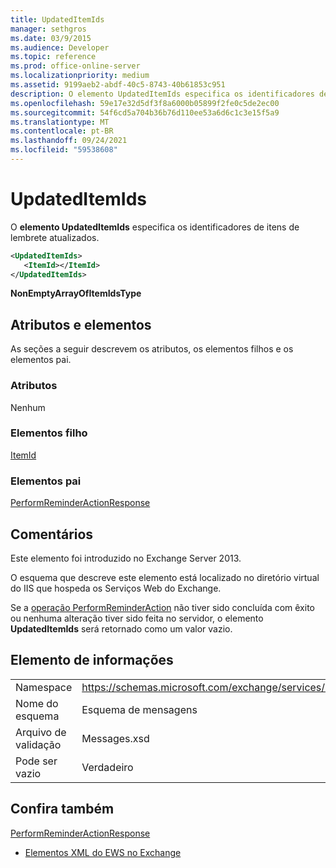 ```yaml
---
title: UpdatedItemIds
manager: sethgros
ms.date: 03/9/2015
ms.audience: Developer
ms.topic: reference
ms.prod: office-online-server
ms.localizationpriority: medium
ms.assetid: 9199aeb2-abdf-40c5-8743-40b61853c951
description: O elemento UpdatedItemIds especifica os identificadores de itens de lembrete atualizados.
ms.openlocfilehash: 59e17e32d5df3f8a6000b05899f2fe0c5de2ec00
ms.sourcegitcommit: 54f6cd5a704b36b76d110ee53a6d6c1c3e15f5a9
ms.translationtype: MT
ms.contentlocale: pt-BR
ms.lasthandoff: 09/24/2021
ms.locfileid: "59538608"
---
```

# <a name="updateditemids"></a>UpdatedItemIds

O **elemento UpdatedItemIds** especifica os identificadores de itens de lembrete atualizados. 
  
```XML
<UpdatedItemIds>
   <ItemId></ItemId>
</UpdatedItemIds>

```

 **NonEmptyArrayOfItemIdsType**
## <a name="attributes-and-elements"></a>Atributos e elementos

As seções a seguir descrevem os atributos, os elementos filhos e os elementos pai.
  
### <a name="attributes"></a>Atributos

Nenhum
  
### <a name="child-elements"></a>Elementos filho

[ItemId](itemid.md)
  
### <a name="parent-elements"></a>Elementos pai

[PerformReminderActionResponse](performreminderactionresponse.md)
  
## <a name="remarks"></a>Comentários

Este elemento foi introduzido no Exchange Server 2013.
  
O esquema que descreve este elemento está localizado no diretório virtual do IIS que hospeda os Serviços Web do Exchange.
  
Se a [operação PerformReminderAction](performreminderaction-operation.md) não tiver sido concluída com êxito ou nenhuma alteração tiver sido feita no servidor, o elemento **UpdatedItemIds** será retornado como um valor vazio. 
  
## <a name="element-information"></a>Elemento de informações

|||
|:-----|:-----|
|Namespace  <br/> |https://schemas.microsoft.com/exchange/services/2006/messages  <br/> |
|Nome do esquema  <br/> |Esquema de mensagens  <br/> |
|Arquivo de validação  <br/> |Messages.xsd  <br/> |
|Pode ser vazio  <br/> |Verdadeiro  <br/> |
   
## <a name="see-also"></a>Confira também



[PerformReminderActionResponse](performreminderactionresponse.md)


- [Elementos XML do EWS no Exchange](ews-xml-elements-in-exchange.md)

